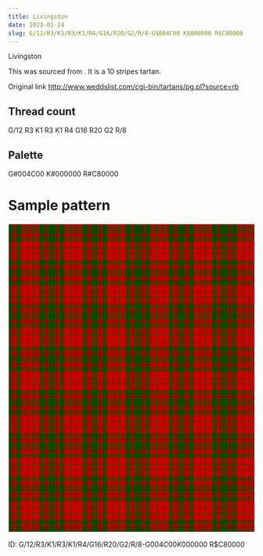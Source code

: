 ```yaml
---
title: Livingston
date: 2023-01-24
slug: G/12/R3/K1/R3/K1/R4/G16/R20/G2/R/8-G$004C00 K$000000 R$C80000
---
```

Livingston

This was sourced from <no value>.  It is a 10 stripes tartan.

Original link http://www.weddslist.com/cgi-bin/tartans/pg.pl?source=rb

## Thread count
G/12 R3 K1 R3 K1 R4 G16 R20 G2 R/8

## Palette
G#004C00 K#000000 R#C80000

# Sample pattern

![Tartan detail](tartan.png "G/12 R3 K1 R3 K1 R4 G16 R20 G2 R/8 tartan")

ID: G/12/R3/K1/R3/K1/R4/G16/R20/G2/R/8-G$004C00 K$000000 R$C80000